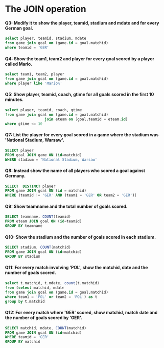 # The JOIN operation


#### Q3: Modify it to show the player, teamid, stadium and mdate and for every German goal.
```SQL
select player, teamid, stadium, mdate
from game join goal on (game.id = goal.matchid)
where teamid = 'GER'
```

#### Q4: Show the team1, team2 and player for every goal scored by a player called Mario.
```SQL
select team1, team2, player
from game join goal on (game.id = goal.matchid)
where player like 'Mario%'
```

#### Q5: Show player, teamid, coach, gtime for all goals scored in the first 10 minutes.
```SQL
select player, teamid, coach, gtime
from game join goal on (game.id = goal.matchid)
                  join eteam on (goal.teamid = eteam.id)
where gtime <= 10
```


#### Q7: List the player for every goal scored in a game where the stadium was 'National Stadium, Warsaw'.
```SQL
SELECT player
FROM goal JOIN game ON (id=matchid)
WHERE stadium = 'National Stadium, Warsaw'
```


#### Q8: Instead show the name of all players who scored a goal against Germany.
```SQL
SELECT  DISTINCT player
FROM game JOIN goal ON (id = matchid)
WHERE (teamid != 'GER' AND (team1 = 'GER' OR team2 = 'GER'))
```

#### Q9: Show teamname and the total number of goals scored.
```SQL
SELECT teamname, COUNT(teamid)
FROM eteam JOIN goal ON (id=teamid)
GROUP BY teamname
```

#### Q10: Show the stadium and the number of goals scored in each stadium.
```SQL
SELECT stadium, COUNT(matchid)
FROM game JOIN goal ON (id=matchid)
GROUP BY stadium
```

#### Q11: For every match involving 'POL', show the matchid, date and the number of goals scored.
```SQL
select t.matchid, t.mdate, count(t.matchid)
from (select matchid, mdate
from game join goal on (game.id = goal.matchid)
where team1 = 'POL' or team2 = 'POL') as t
group by t.matchid
```

#### Q12: For every match where 'GER' scored, show matchid, match date and the number of goals scored by 'GER'.
```SQL
SELECT matchid, mdate, COUNT(matchid)
FROM game JOIN goal ON (id=matchid)
WHERE teamid = 'GER'
GROUP BY matchid 
```
